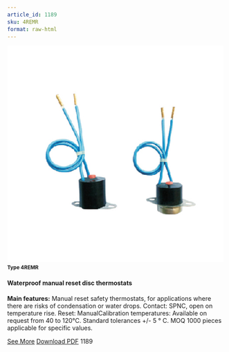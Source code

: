 ```yaml
---
article_id: 1189
sku: 4REMR
format: raw-html
---
```

 <!-- <span class="tag-top">New</span> -->
 <img src="../new-images/4REMR.jpg" class="card-imgs mb-2">
 <small class="text-grey mb-2"><b>Type 4REMR</b> </small>
 <h4>Waterproof manual reset disc thermostats</h4>
 <p><b>Main features:</b> Manual reset safety thermostats, for applications where there are risks of condensation or water drops. Contact: SPNC, open on temperature rise. Reset: ManualCalibration temperatures: Available on request from 40 to 120&#xB0;C. Standard tolerances +/- 5 &#xB0; C. MOQ 1000 pieces applicable for specific values.</p>
 <div class="btns">
 <a href="../en/4remr.html" class="btn-red">See More</a>
 <a href="../en/pdf/4REMR-EN-20150717.pdf" target="_blank" class="btn-red">Download PDF</a>
 <!-- <a href="javascript:void(0);" class="access-link"> Access full catalogue <i class="fa fa-external-link" aria-hidden="true"></i> </a> -->
 <span class="number-btn">1189</span>
 </div>
 